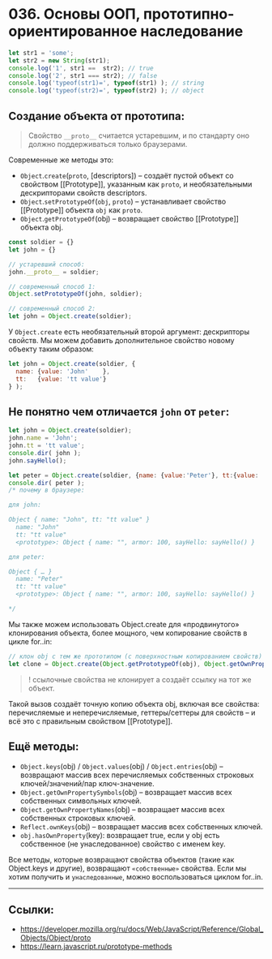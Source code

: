 # 036. Основы ООП, прототипно-ориентированное наследование

```javascript
let str1 = 'some';
let str2 = new String(str1);
console.log('1', str1 ==  str2); // true
console.log('2', str1 === str2); // false
console.log('typeof(str1)=', typeof(str1) ); // string
console.log('typeof(str2)=', typeof(str2) ); // object
```
## Создание объекта от прототипа:

> Свойство `__proto__` считается устаревшим, и по стандарту оно должно поддерживаться только браузерами.

Современные же методы это:
-  `Object`.`create`(`proto`, [descriptors]) – создаёт пустой объект со свойством [[Prototype]], указанным как `proto`, и необязательными дескрипторами свойств descriptors.
-  `Object`.`setPrototypeOf`(`obj`, `proto`) – устанавливает свойство [[Prototype]] объекта `obj` как `proto`.
-  `Object`.`getPrototypeOf`(obj) – возвращает свойство [[Prototype]] объекта obj.

```javascript
const soldier = {}
let john = {}

// устаревший способ:
john.__proto__ = soldier;

// современный способ 1:
Object.setPrototypeOf(john, soldier);

// современный способ 2:
let john = Object.create(soldier);
```
У `Object.create` есть необязательный второй аргумент: дескрипторы свойств. Мы можем добавить дополнительное свойство новому объекту таким образом:
```javascript
let john = Object.create(soldier, {
  name: {value: 'John'    },
  tt:   {value: 'tt value'}
} );
```
## Не понятно чем отличается `john` от `peter`:
```javascript
let john = Object.create(soldier);
john.name = 'John';
john.tt = 'tt value';
console.dir( john );
john.sayHello();

let peter = Object.create(soldier, {name: {value:'Peter'}, tt:{value: 'tt value'}} );
console.dir( peter );
/* почему в браузере:

для john:

Object { name: "John", tt: "tt value" }
  name: "John"
  tt: "tt value"
  <prototype>: Object { name: "", armor: 100, sayHello: sayHello() }

для peter:

Object { … }
  name: "Peter"
  tt: "tt value"
  <prototype>: Object { name: "", armor: 100, sayHello: sayHello() }

*/
```
Мы также можем использовать Object.create для «продвинутого» клонирования объекта, более мощного, чем копирование свойств в цикле for..in:
```javascript
// клон obj c тем же прототипом (с поверхностным копированием свойств)
let clone = Object.create(Object.getPrototypeOf(obj), Object.getOwnPropertyDescriptors(obj));
```
>! ссылочные свойства не клонирует а создаёт ссылку на тот же объект.

Такой вызов создаёт точную копию объекта obj, включая все свойства: перечисляемые и неперечисляемые, геттеры/сеттеры для свойств – и всё это с правильным свойством [[Prototype]].

## Ещё методы:
- `Object.keys`(obj) / `Object.values`(obj) / `Object.entries`(obj) – возвращают массив всех перечисляемых собственных строковых ключей/значений/пар ключ-значение.
- `Object.getOwnPropertySymbols`(obj) – возвращает массив всех собственных символьных ключей.
- `Object.getOwnPropertyNames`(obj) – возвращает массив всех собственных строковых ключей.
- `Reflect.ownKeys`(obj) – возвращает массив всех собственных ключей.
- `obj.hasOwnProperty`(key): возвращает true, если у obj есть собственное (не унаследованное) свойство с именем key.

Все методы, которые возвращают свойства объектов (такие как Object.keys и другие), возвращают `«собственные»` свойства. Если мы хотим получить и `унаследованные`, можно воспользоваться циклом for..in.

---
## Ссылки:
- <https://developer.mozilla.org/ru/docs/Web/JavaScript/Reference/Global_Objects/Object/proto>
- <https://learn.javascript.ru/prototype-methods>
